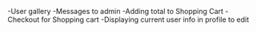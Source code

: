 -User gallery
-Messages to admin
-Adding total to Shopping Cart
-Checkout for Shopping cart
-Displaying current user info in profile to edit
